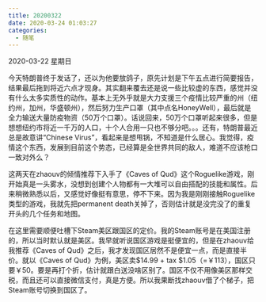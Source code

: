 ```yaml
---
title: 20200322
date: 2020-03-24 01:03:27
categories:
  - 随笔
---
```

2020-03-22 星期日

今天特朗普终于发话了，还以为他要放鸽子，原先计划是下午五点进行简要报告，结果最后拖到将近六点才现身。其实翻来覆去还是说一些比较虚的东西，感觉并没有什么太多实质性的动作。基本上无外乎就是大力支援三个疫情比较严重的州（纽约州，加州，华盛顿州），然后努力生产口罩（其中点名HoneyWell），最后就是全力输送大量防疫物资（50万个口罩）。话说回来，50万个口罩听起来很多，但是想想纽约市将近一千万的人口，十个人合用一只也不够分吧。。。还有，特朗普最近总是故意讲“Chinese Virus”，看起来是想甩锅，不知道是什么居心。我觉得，疫情这个东西，发展到目前这个势态，已经算是全世界共同的敌人，难道不应该枪口一致对外么？

这两天在zhaouv的倾情推荐下入手了《Caves of Qud》这个Roguelike游戏，刚开始真是一头雾水，没想到创建个人物都有一大堆可以自由搭配的技能和属性。后来稍微熟悉以后，又感觉好像挺有意思，停不下来。因为我是刚刚接触Roguelike类型的游戏，我就先把permanent death关掉了，否则估计就是没完没了的重复开头的几个任务和地图。

在这里需要顺便吐槽下Steam美区跟国区的定价。我的Steam账号是在美国注册的，所以当时默认就是美区。我早就听说国区游戏是挺便宜的，但是在zhaouv给我推荐《Caves of Qud》之后，我才发现国区居然不是便宜一点，而是直接半价。就以《Caves of Qud》为例，美区卖$14.99 + tax $1.05（=￥113），国区只要￥50。要是再打个折，估计就跟白送没啥区别了。国区不仅不用像美区那样交税，而且还可以直接微信支付，真是方便。所以我果断找zhaouv借了个梯子，把Steam账号切换到国区了。